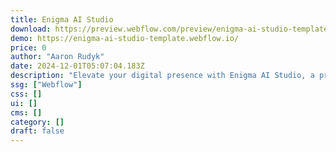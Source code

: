 ```yaml
---
title: Enigma AI Studio
download: https://preview.webflow.com/preview/enigma-ai-studio-template?utm_medium=preview_link&utm_source=designer&utm_content=enigma-ai-studio-template&preview=20e6b6b22364e613a72b102101b71311&workflow=preview
demo: https://enigma-ai-studio-template.webflow.io/
price: 0
author: "Aaron Rudyk"
date: 2024-12-01T05:07:04.183Z
description: "Elevate your digital presence with Enigma AI Studio, a premium Webflow template designed for agencies, designers, and tech-forward businesses."
ssg: ["Webflow"]
css: []
ui: []
cms: []
category: []
draft: false
---
```

